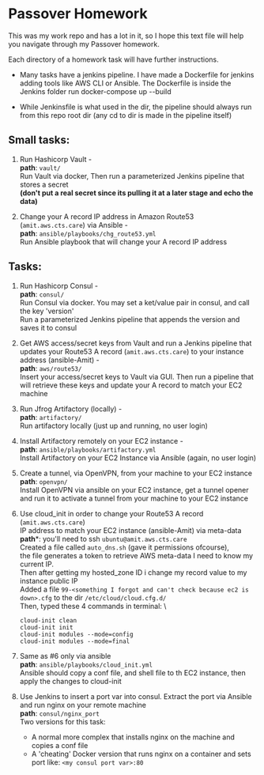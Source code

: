 # Passover Homework

This was my work repo and has a lot in it, so I hope this text file will help
you navigate through my Passover homework.

Each directory of a homework task will have further instructions.

* Many tasks have a jenkins pipeline. I have made a Dockerfile for jenkins adding tools
like AWS CLI or Ansible. The Dockerfile is inside the Jenkins folder
run docker-compose up --build

* While Jenkinsfile is what used in the dir, the pipeline should always run from this repo root dir (any cd to dir is made in the pipeline itself)

## Small tasks:

1) Run Hashicorp Vault -\
**path**: `vault/`\
Run Vault via docker, Then run a parameterized Jenkins pipeline that stores a secret \
**(don't put a real secret since its pulling it at a later stage and echo the data)**

2) Change your A record IP address in Amazon Route53 (`amit.aws.cts.care`) via Ansible -\
**path**: `ansible/playbooks/chg_route53.yml`\
Run Ansible playbook that will change your A record IP address


## Tasks:

1) Run Hashicorp Consul - \
**path**: `consul/` \
Run Consul via docker. You may set a ket/value pair in consul, and call the key 'version' \
Run a parameterized Jenkins pipeline that appends the version and saves it to consul

2) Get AWS access/secret keys from Vault and run a Jenkins pipeline that updates your Route53 A record (`amit.aws.cts.care`) to your instance address (ansible-Amit) - \
**path**: `aws/route53/` \
Insert your access/secret keys to Vault via GUI. Then run a pipeline that will retrieve these keys and update your A record to match your EC2 machine

3) Run Jfrog Artifactory (locally) - \
**path**: `artifactory/` \
Run artifactory locally (just up and running, no user login)

4) Install Artifactory remotely on your EC2 instance - \
**path**: `ansible/playbooks/artifactory.yml` \
Install Artifactory on your EC2 Instance via Ansible (again, no user login)

5) Create a tunnel, via OpenVPN, from your machine to your EC2 instance \
**path**: `openvpn/` \
Install OpenVPN via ansible on your EC2 instance, get a tunnel opener and run it to activate a tunnel from your machine to your EC2 instance

6) Use cloud_init in order to change your Route53 A record (`amit.aws.cts.care`) \
 IP address to match your EC2 instance (ansible-Amit) via meta-data \
**path***: you'll need to ssh `ubuntu@amit.aws.cts.care` \
Created a file called `auto_dns.sh` (gave it permissions ofcourse), \
the file generates a token to retrieve AWS meta-data I need to know my current IP. \
Then after getting my hosted_zone ID i change my record value to my instance public IP \
Added a file `99-<something I forgot and can't check because ec2 is down>.cfg`
to the dir `/etc/cloud/cloud.cfg.d/` \
Then, typed these 4 commands in terminal: \
    ```
    cloud-init clean
    cloud-init init
    cloud-init modules --mode=config
    cloud-init modules --mode=final
    ```

7) Same as #6 only via ansible \
**path**: `ansible/playbooks/cloud_init.yml` \
Ansible should copy a conf file, and shell file to th EC2 instance, then apply the changes to cloud-init

8) Use Jenkins to insert a port var into consul. Extract the port via Ansible and run nginx on your remote machine \
**path**: `consul/nginx_port` \
Two versions for this task: 
    * A normal more complex that installs nginx on the machine and copies a conf file
    * A 'cheating' Docker version that runs nginx on a container and sets port like: `<my consul port var>:80`